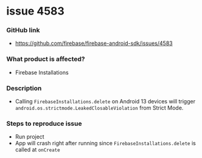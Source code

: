# issue 4583
### GitHub link
- https://github.com/firebase/firebase-android-sdk/issues/4583
### What product is affected?
- Firebase Installations
### Description
- Calling `FirebaseInstallations.delete` on Android 13 devices will trigger `android.os.strictmode.LeakedClosableViolation` from Strict Mode.
### Steps to reproduce issue
- Run project
- App will crash right after running since `FirebaseInstallations.delete` is called at `onCreate`
